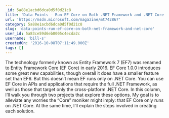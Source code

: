 ```yaml
---
_id: 5a88e1acbd6dca0d5f0d21c8
title: 'Data Points - Run EF Core on Both .NET Framework and .NET Core'
url: 'https://msdn.microsoft.com/magazine/mt742867'
category: 5a88e1acbd6dca0d5f0d21c8
slug: 'data-points-run-ef-core-on-both-net-framework-and-net-core'
user_id: 5a83ce59d6eb0005c4ecda2c
username: 'bill-s'
createdOn: '2016-10-08T07:11:49.000Z'
tags: []
---
```


The technology formerly known as Entity Framework 7 (EF7) was renamed to Entity Framework Core (EF Core) in early 2016. EF Core 1.0.0 introduces some great new capabilities, though overall it does have a smaller feature set than EF6. But this doesn’t mean EF runs only on .NET Core. You can use EF Core in APIs and applications that require the full .NET Framework, as well as those that target only the cross-platform .NET Core. In this column, I’ll walk you through two projects that explore these options. My goal is to alleviate any worries the “Core” moniker might imply: that EF Core only runs on .NET Core. At the same time, I’ll explain the steps involved in creating each solution.
